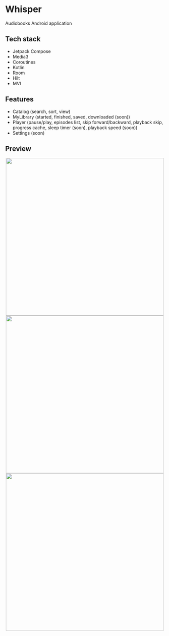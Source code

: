 # Whisper

Audiobooks Android application <br/>

## Tech stack
- Jetpack Compose
- Media3
- Coroutines
- Kotlin
- Room
- Hilt
- MVI

## Features
- Catalog (search, sort, view)
- MyLibrary (started, finished, saved, downloaded (soon))
- Player (pause/play, episodes list, skip forward/backward, playback skip, progress cache, sleep timer (soon), playback speed (soon))
- Settings (soon)

## Preview
<p style="margin : 0" align="center">
  <img src="https://github.com/user-attachments/assets/3469acfc-23b7-484c-b1b7-ca1c325c2ce9" height="500">
  <img src="https://github.com/user-attachments/assets/5b96427b-b2e4-4c00-8c22-7b8edd29f43d" height="500">
  <img src="https://github.com/user-attachments/assets/a8ed30a9-de9e-4473-b129-ceabad3f3257" height="500">
</p>


